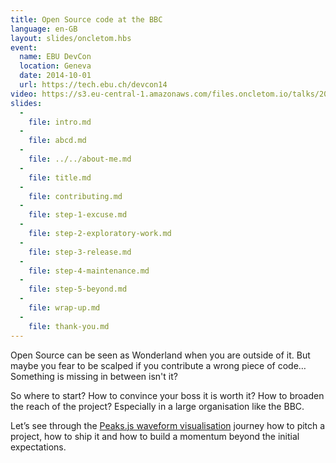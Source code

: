 ```yaml
---
title: Open Source code at the BBC
language: en-GB
layout: slides/oncletom.hbs
event:
  name: EBU DevCon
  location: Geneva
  date: 2014-10-01
  url: https://tech.ebu.ch/devcon14
video: https://s3.eu-central-1.amazonaws.com/files.oncletom.io/talks/2014/ebu-devcon.mp4
slides:
  -
    file: intro.md
  -
    file: abcd.md
  -
    file: ../../about-me.md
  -
    file: title.md
  -
    file: contributing.md
  -
    file: step-1-excuse.md
  -
    file: step-2-exploratory-work.md
  -
    file: step-3-release.md
  -
    file: step-4-maintenance.md
  -
    file: step-5-beyond.md
  -
    file: wrap-up.md
  -
    file: thank-you.md
---
```


Open Source can be seen as Wonderland when you are outside of it. But maybe you fear to be scalped if you contribute a wrong piece of code… Something is missing in between isn't it?

So where to start? How to convince your boss it is worth it? How  to broaden the reach of the project? Especially in a large organisation like the BBC.

Let’s see through the [Peaks.js waveform visualisation](http://waveform.prototyping.bbc.co.uk) journey how to pitch a project, how to ship it and how to build a momentum beyond the initial expectations.
